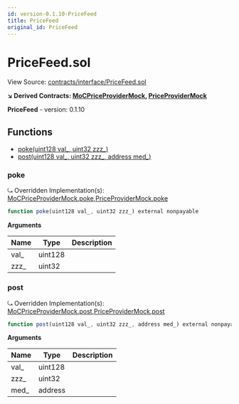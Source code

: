 ```yaml
---
id: version-0.1.10-PriceFeed
title: PriceFeed
original_id: PriceFeed
---
```


# PriceFeed.sol

View Source: [contracts/interface/PriceFeed.sol](../../contracts/interface/PriceFeed.sol)

**↘ Derived Contracts: [MoCPriceProviderMock](MoCPriceProviderMock.md), [PriceProviderMock](PriceProviderMock.md)**

**PriceFeed** - version: 0.1.10

## Functions

- [poke(uint128 val_, uint32 zzz_)](#poke)
- [post(uint128 val_, uint32 zzz_, address med_)](#post)

### poke

⤿ Overridden Implementation(s): [MoCPriceProviderMock.poke](MoCPriceProviderMock.md#poke),[PriceProviderMock.poke](PriceProviderMock.md#poke)

```js
function poke(uint128 val_, uint32 zzz_) external nonpayable
```

**Arguments**

| Name        | Type           | Description  |
| ------------- |------------- | -----|
| val_ | uint128 |  | 
| zzz_ | uint32 |  | 

### post

⤿ Overridden Implementation(s): [MoCPriceProviderMock.post](MoCPriceProviderMock.md#post),[PriceProviderMock.post](PriceProviderMock.md#post)

```js
function post(uint128 val_, uint32 zzz_, address med_) external nonpayable
```

**Arguments**

| Name        | Type           | Description  |
| ------------- |------------- | -----|
| val_ | uint128 |  | 
| zzz_ | uint32 |  | 
| med_ | address |  | 

